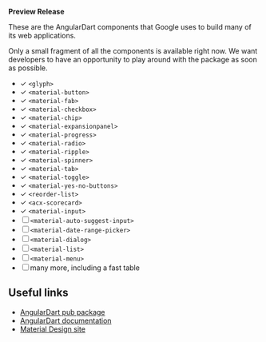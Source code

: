 **Preview Release**

These are the AngularDart components that Google uses to build many of its web
applications.

Only a small fragment of all the components is available right now. We want
developers to have an opportunity to play around with the package as soon as
possible. 

* ✓ `<glyph>`
* ✓ `<material-button>`
* ✓ `<material-fab>`
* ✓ `<material-checkbox>`
* ✓ `<material-chip>`
* ✓ `<material-expansionpanel>`
* ✓ `<material-progress>`
* ✓ `<material-radio>`
* ✓ `<material-ripple>`
* ✓ `<material-spinner>`
* ✓ `<material-tab>`
* ✓ `<material-toggle>`
* ✓ `<material-yes-no-buttons>`
* ✓ `<reorder-list>`
* ✓ `<acx-scorecard>`
* ✓ `<material-input>` 
* ☐ `<material-auto-suggest-input>`
* ☐ `<material-date-range-picker>`
* ☐ `<material-dialog>`
* ☐ `<material-list>`
* ☐ `<material-menu>`
* ☐ many more, including a fast table


## Useful links

* [AngularDart pub package](https://pub.dartlang.org/packages/angular2)
* [AngularDart documentation](https://angulardart.org/)
* [Material Design site](https://material.google.com/)

